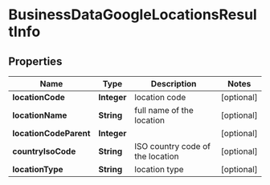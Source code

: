 # BusinessDataGoogleLocationsResultInfo


## Properties

| Name | Type | Description | Notes |
|------------ | ------------- | ------------- | -------------|
**locationCode** | **Integer** | location code |[optional]|
**locationName** | **String** | full name of the location |[optional]|
**locationCodeParent** | **Integer** |  |[optional]|
**countryIsoCode** | **String** | ISO country code of the location |[optional]|
**locationType** | **String** | location type |[optional]|